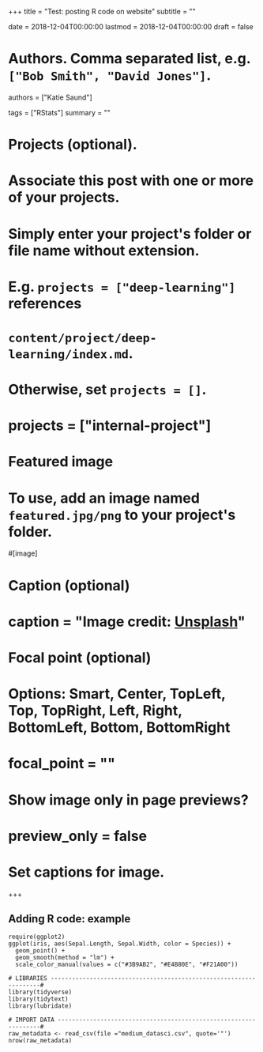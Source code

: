 +++
title = "Test: posting R code on website"
subtitle = ""

date = 2018-12-04T00:00:00
lastmod = 2018-12-04T00:00:00
draft = false

# Authors. Comma separated list, e.g. `["Bob Smith", "David Jones"]`.
authors = ["Katie Saund"]

tags = ["RStats"]
summary = ""

# Projects (optional).
#   Associate this post with one or more of your projects.
#   Simply enter your project's folder or file name without extension.
#   E.g. `projects = ["deep-learning"]` references 
#   `content/project/deep-learning/index.md`.
#   Otherwise, set `projects = []`.
# projects = ["internal-project"]

# Featured image
# To use, add an image named `featured.jpg/png` to your project's folder. 
#[image]
  # Caption (optional)
#  caption = "Image credit: [**Unsplash**](https://unsplash.com/photos/CpkOjOcXdUY)"

  # Focal point (optional)
  # Options: Smart, Center, TopLeft, Top, TopRight, Left, Right, BottomLeft, Bottom, BottomRight
#  focal_point = ""

  # Show image only in page previews?
#  preview_only = false

# Set captions for image.

+++

## Adding R code: example

```{r, eval=TRUE}
require(ggplot2)
ggplot(iris, aes(Sepal.Length, Sepal.Width, color = Species)) +
  geom_point() +
  geom_smooth(method = "lm") + 
  scale_color_manual(values = c("#3B9AB2", "#E4B80E", "#F21A00"))
```

```{r, message = FALSE, eval = TRUE}
# LIBRARIES -------------------------------------------------------------------#
library(tidyverse)
library(tidytext)
library(lubridate)
```

```{r, eval = TRUE}
# IMPORT DATA -----------------------------------------------------------------#
raw_metadata <- read_csv(file ="medium_datasci.csv", quote='"')
nrow(raw_metadata)
```
